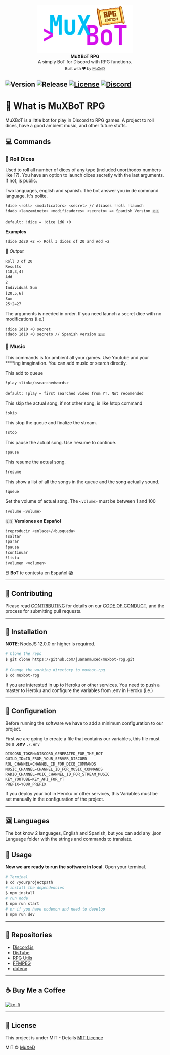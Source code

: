 <p align=center>
  <img width=300 src="./media/logo.png"/>
  <br>
  <span><strong>MuXBoT RPG</strong><br> A simply BoT for Discord with RPG functions.<br>
    <sub>Built with ❤︎ by
      <a href="https://github.com/juananmuxed">MuXeD</a>
    </sub>
</p>

![Version](https://img.shields.io/github/package-json/releaseversion/juananmuxed/muxbot-rpg?label=Version&logo=github) ![Release](https://img.shields.io/github/v/release/juananmuxed/muxbot-rpg?include_prereleases&label=Release&logo=github) [![License](https://img.shields.io/github/license/juananmuxed/muxbot-rpg?label=License)](https://github.com/juananmuxed/muxbot-rpg/blob/master/LICENSE) [![Discord](https://img.shields.io/discord/324463341819133953?color=purple&label=Discord&logo=discord)](https://discord.gg/UnBtckE) 
---

# 🤔 What is MuXBoT RPG
MuXBoT is a little bot for play in Discord to RPG games. A project to roll dices, have a good ambient music, and other future stuffs.

## 💻 Commands

### 🎲 **Roll Dices**
Used to roll all number of dices of any type (included unorthodox numbers like 17).
You have an option to launch dices secretly with the last arguments. If not, is public.

Two languages, english and spanish. The bot answer you in de command language. It's polite.

```bash
!dice <roll> <modificators> <secret> // Aliases !roll !launch
!dado <lanzamineto> <modificadores> <secreto> => Spanish Version 🇪🇸

default: !dice = !dice 1d6 +0
```

**Examples**
```bash
!dice 3d20 +2 => Roll 3 dices of 20 and Add +2
```

🤖 _Output_

```bash
Roll 3 of 20
Results
[18,3,4]
Add
2
Individual Sum
[20,5,6]
Sum
25+2=27
```

The arguments is needed in order.
If you need launch a secret dice with no modifications (i.e.)

```
!dice 1d10 +0 secret
!dado 1d10 +0 secreto // Spanish version 🇪🇸
```

### 🎷 **Music**
This commands is for ambient all your games. Use Youtube and your ****ing imagination.
You can add music or search directly. 

This add to queue
```bash
!play <link>/<searchedwords>

default: !play = first searched video from YT. Not recomended
```
This skip the actual song, if not other song, is like !stop command
```bash
!skip
```
This stop the queue and finalize the stream.
```bash
!stop
```
This pause the actual song. Use !resume to continue.
```bash
!pause
```
This resume the actual song.
```bash
!resume
```
This show a list of all the songs in the queue and the song actually sound.
```bash
!queue
```
Set the volume of actual song. The ```<volume>``` must be between 1 and 100
```bash
!volume <volume>
```

🇪🇸 **Versiones en Español**
```bash
!reproducir <enlace>/<busqueda>
!saltar
!parar
!pausa
!continuar
!lista
!volumen <volumen>
```
El **BoT** te contesta en Español 😱

---

## 🍰 Contributing
Please read [CONTRIBUTING](CONTRIBUTING.md) for details on our [CODE OF CONDUCT](CODE_OF_CONDUCT.md), and the process for submitting pull requests.

---

## 🥪 Installation

**NOTE**: NodeJS 12.0.0 or higher is required.

```bash
# Clone the repo
$ git clone https://github.com/juananmuxed/muxbot-rpg.git

# Change the working directory to muxbot-rpg
$ cd muxbot-rpg
```
If you are interested in up to Heroku or other services. You need to push a master to Heroku and configure the variables from .env in Heroku (i.e.)

---

## 📜 Configuration 
Before running the software we have to add a minimum configuration to our project.

First we are going to create a file that contains our variables, this file must be a **.env**
``./.env``

``` env
DISCORD_TOKEN=DISCORD_GENERATED_FOR_THE_BOT
GUILD_ID=ID_FROM_YOUR_SERVER_DISCORD
ROL_CHANNEL=CHANNEL_ID_FOR_DICE_COMMANDS
MUSIC_CHANNEL=CHANNEL_ID_FOR_MUSIC_COMMANDS
RADIO_CHANNEL=VOIC_CHANNEL_ID_FOR_STREAM_MUSIC
KEY_YOUTUBE=KEY_API_FOR_YT
PREFIX=YOUR_PREFIX
```
If you deploy your bot in Heroku or other services, this Variables must be set manually in the configuration of the project.

---

## 🈳 Languages
The bot know 2 languages, English and Spanish, but you can add any .json Language folder with the strings and commands to translate. 

## 🧠 Usage
**Now we are ready to run the software in local**. Open your terminal.
``` bash
# Terminal
$ cd /yourprojectpath
# install the dependencies
$ npm install
# run node 
$ npm run start
# or if you have nodemon and need to develop
$ npm run dev 
```

---

## 📂 Repositories
- [Discord.js](https://github.com/discordjs/discord.js)
- [DisTube](https://distube.js.org)
- [RPG Utils](https://www.npmjs.com/package/@muxed/rpg-utils)
- [FFMPEG](https://www.npmjs.com/package/ffmpeg-static)
- [dotenv](https://www.npmjs.com/package/dotenv)

---

## ☕️ Buy Me a Coffee
[![ko-fi](https://www.ko-fi.com/img/githubbutton_sm.svg)](https://ko-fi.com/U7U21M2BE)

---

## 📝 License
This project is under MIT - Details [MIT Licence](https://github.com/juananmuxed/muxbot-rpg/blob/master/LICENSE)

MIT © [MuXeD](https://muxed.es/)
